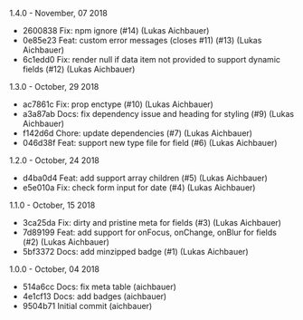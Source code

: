 1.4.0 - November, 07 2018

* 2600838 Fix: npm ignore (#14) (Lukas Aichbauer)
* 0e85e23 Feat: custom error messages (closes #11) (#13) (Lukas Aichbauer)
* 6c1edd0 Fix: render null if data item not provided to support dynamic fields (#12) (Lukas Aichbauer)

1.3.0 - October, 29 2018

* ac7861c Fix: prop enctype (#10) (Lukas Aichbauer)
* a3a87ab Docs: fix dependency issue and heading for styling (#9) (Lukas Aichbauer)
* f142d6d Chore: update dependencies (#7) (Lukas Aichbauer)
* 046d38f Feat: support new type file for field (#6) (Lukas Aichbauer)

1.2.0 - October, 24 2018

* d4ba0d4 Feat: add support array children (#5) (Lukas Aichbauer)
* e5e010a Fix: check form input for date (#4) (Lukas Aichbauer)

1.1.0 - October, 15 2018

* 3ca25da Fix: dirty and pristine meta for fields (#3) (Lukas Aichbauer)
* 7d89199 Feat: add support for onFocus, onChange, onBlur for fields (#2) (Lukas Aichbauer)
* 5bf3372 Docs: add minzipped badge (#1) (Lukas Aichbauer)

1.0.0 - October, 04 2018

* 514a6cc Docs: fix meta table (aichbauer)
* 4e1cf13 Docs: add badges (aichbauer)
* 9504b71 Initial commit (aichbauer)

